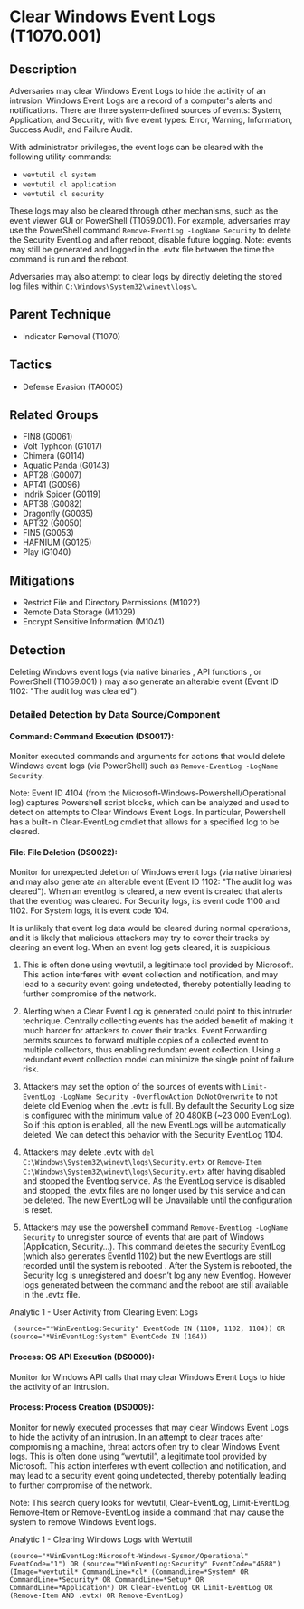 # Clear Windows Event Logs (T1070.001)

## Description
Adversaries may clear Windows Event Logs to hide the activity of an intrusion. Windows Event Logs are a record of a computer's alerts and notifications. There are three system-defined sources of events: System, Application, and Security, with five event types: Error, Warning, Information, Success Audit, and Failure Audit.


With administrator privileges, the event logs can be cleared with the following utility commands:

* ```wevtutil cl system```
* ```wevtutil cl application```
* ```wevtutil cl security```

These logs may also be cleared through other mechanisms, such as the event viewer GUI or PowerShell (T1059.001). For example, adversaries may use the PowerShell command ```Remove-EventLog -LogName Security``` to delete the Security EventLog and after reboot, disable future logging.  Note: events may still be generated and logged in the .evtx file between the time the command is run and the reboot.

Adversaries may also attempt to clear logs by directly deleting the stored log files within `C:\Windows\System32\winevt\logs\`.

## Parent Technique
- Indicator Removal (T1070)

## Tactics
- Defense Evasion (TA0005)

## Related Groups
- FIN8 (G0061)
- Volt Typhoon (G1017)
- Chimera (G0114)
- Aquatic Panda (G0143)
- APT28 (G0007)
- APT41 (G0096)
- Indrik Spider (G0119)
- APT38 (G0082)
- Dragonfly (G0035)
- APT32 (G0050)
- FIN5 (G0053)
- HAFNIUM (G0125)
- Play (G1040)

## Mitigations
- Restrict File and Directory Permissions (M1022)
- Remote Data Storage (M1029)
- Encrypt Sensitive Information (M1041)

## Detection
Deleting Windows event logs (via native binaries , API functions , or PowerShell (T1059.001) ) may also generate an alterable event (Event ID 1102: "The audit log was cleared").

### Detailed Detection by Data Source/Component
#### Command: Command Execution (DS0017): 
Monitor executed commands and arguments for actions that would delete Windows event logs (via PowerShell) such as ```Remove-EventLog -LogName Security```.

Note: Event ID 4104 (from the Microsoft-Windows-Powershell/Operational log) captures Powershell script blocks, which can be analyzed and used to detect on attempts to Clear Windows Event Logs. In particular, Powershell has a built-in Clear-EventLog cmdlet that allows for a specified log to be cleared. 

#### File: File Deletion (DS0022): 
Monitor for unexpected deletion of Windows event logs (via native binaries) and may also generate an alterable event (Event ID 1102: "The audit log was cleared"). When an eventlog is cleared, a new event is created that alerts that the eventlog was cleared. For Security logs, its event code 1100 and 1102. For System logs, it is event code 104.

It is unlikely that event log data would be cleared during normal operations, and it is likely that malicious attackers may try to cover their tracks by clearing an event log. When an event log gets cleared, it is suspicious. 

1. This is often done using wevtutil, a legitimate tool provided by Microsoft. This action interferes with event collection and notification, and may lead to a security event going undetected, thereby potentially leading to further compromise of the network. 

2. Alerting when a Clear Event Log is generated could point to this intruder technique. Centrally collecting events has the added benefit of making it much harder for attackers to cover their tracks. Event Forwarding permits sources to forward multiple copies of a collected event to multiple collectors, thus enabling redundant event collection. Using a redundant event collection model can minimize the single point of failure risk. 

3. Attackers may set the option of the sources of events with ```Limit-EventLog -LogName Security -OverflowAction DoNotOverwrite``` to not delete old Evenlog when the .evtx is full. By default the Security Log size is configured with the minimum value of 20 480KB (~23 000 EventLog). So if this option is enabled, all the new EventLogs will be automatically deleted. We can detect this behavior with the Security EventLog 1104. 

4. Attackers may delete .evtx with ```del C:\Windows\System32\winevt\logs\Security.evtx``` or ```Remove-Item C:\Windows\System32\winevt\logs\Security.evtx``` after having disabled and stopped the Eventlog service. As the EventLog service is disabled and stopped, the .evtx files are no longer used by this service and can be deleted. The new EventLog will be Unavailable until the configuration is reset. 

5. Attackers may use the powershell command ```Remove-EventLog -LogName Security``` to unregister source of events that are part of Windows (Application, Security…). This command deletes the security EventLog (which also generates EventId 1102) but the new Eventlogs are still recorded until the system is rebooted . After the System is rebooted, the Security log is unregistered and doesn’t log any new Eventlog. However logs generated between the command and the reboot are still available in the .evtx file.

Analytic 1 - User Activity from Clearing Event Logs

``` (source="*WinEventLog:Security" EventCode IN (1100, 1102, 1104)) OR (source="*WinEventLog:System" EventCode IN (104))```

#### Process: OS API Execution (DS0009): 
Monitor for Windows API calls that may clear Windows Event Logs to hide the activity of an intrusion.

#### Process: Process Creation (DS0009): 
Monitor for newly executed processes that may clear Windows Event Logs to hide the activity of an intrusion. In an attempt to clear traces after compromising a machine, threat actors often try to clear Windows Event logs. This is often done using “wevtutil”, a legitimate tool provided by Microsoft. This action interferes with event collection and notification, and may lead to a security event going undetected, thereby potentially leading to further compromise of the network.

Note: This search query looks for wevtutil, Clear-EventLog, Limit-EventLog, Remove-Item or Remove-EventLog inside a command that may cause the system to remove Windows Event logs.

Analytic 1 - Clearing Windows Logs with Wevtutil

```(source="*WinEventLog:Microsoft-Windows-Sysmon/Operational" EventCode="1") OR (source="*WinEventLog:Security" EventCode="4688") (Image=*wevtutil* CommandLine=*cl* (CommandLine=*System* OR CommandLine=*Security* OR CommandLine=*Setup* OR CommandLine=*Application*) OR Clear-EventLog OR Limit-EventLog OR (Remove-Item AND .evtx) OR Remove-EventLog) ```

